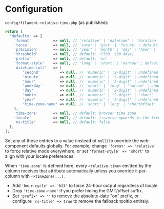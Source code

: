 # Configuration

`config/filament-relative-time.php` (as published):

```php
return [
  'defaults' => [
    'format'          => null, // 'relative' | 'datetime' | 'duration' ; default: 'auto'
    'tense'           => null, // 'auto' | 'past' | 'future' ; default: 'auto'
    'precision'       => null, // 'year' | 'month' | 'day' | 'hour' | 'minute' | 'second'; default: 'second'
    'threshold'       => null, // default: 'P30D' (30 days)
    'prefix'          => null, // default: 'on'
    'format-style'    => null, // 'long' | 'short' | 'narrow' ; default: 'short' for 'relative' or 'datetime' format, 'long' otherwise
    'datetime-intl'   => [
        'second'         => null, // 'numeric' | '2-digit' | undefined ; default: undefined
        'minute'         => null, // 'numeric' | '2-digit' | undefined ; default: undefined
        'hour'           => null, // 'numeric' | '2-digit' | undefined ; default: undefined
        'weekday'        => null, // 'short' | 'long' | 'narrow' | undefined ; default: same value as 'formatStyle' whenever 'format' is 'datetime', otherwise it will be undefined
        'day'            => null, // 'numeric' | '2-digit' | undefined ; default: 'numeric'
        'month'          => null, // 'numeric' | '2-digit' | 'short' | 'long' | 'narrow' | undefined ; same value as 'formatStyle' whenever 'format' is 'datetime', otherwise it will be 'short'
        'year'           => null, // 'numeric' | '2-digit' | undefined ; 'numeric' if 'datetime' represents the same year as the current year, otherwise undefined
        'time-zone-name' => null, // 'short' | 'long' | 'shortOffset' | 'longOffset' | 'shortGeneric' | 'longGeneric' | undefined ; default: undefined
    ],
    'time-zone'       => null, // default: browser time zone
    'locale'          => null, // default: traverse upwards in the tree to find the closest element that does have a locale set, or default the lang to 'en'
    'no-title'        => null, // default: false
  ],
];
```

Set any of these entries to a value (instead of `null`) to override the
web-component defaults globally. For example, change `'format' => 'relative'`
to force relative mode everywhere, or set `'format-style' => 'short'` to align
with your locale preferences.

When `'time-zone'` is defined here, every `<relative-time>` emitted by the
column receives that attribute automatically unless you override it per-column
with `->timeZone(...)`.

- Add `'hour-cycle' => 'h23'` to force 24-hour output regardless of locale.
- Drop `'time-zone-name'` if you prefer hiding the GMT/offset suffix.
- Set `'prefix' => ''` to remove the absolute-date "on" prefix, or configure
  `'no-title' => true` to remove the fallback tooltip entirely.
